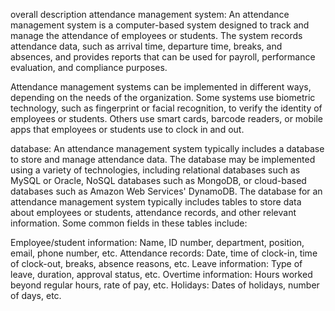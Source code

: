 overall description attendance management system:
An attendance management system is a computer-based system designed to track and manage the attendance of employees or students. The system records attendance data, such as arrival time, departure time, breaks, and absences, and provides reports that can be used for payroll, performance evaluation, and compliance purposes.

Attendance management systems can be implemented in different ways, depending on the needs of the organization. Some systems use biometric technology, such as fingerprint or facial recognition, to verify the identity of employees or students. Others use smart cards, barcode readers, or mobile apps that employees or students use to clock in and out.

database:
An attendance management system typically includes a database to store and manage attendance data. The database may be implemented using a variety of technologies, including relational databases such as MySQL or Oracle, NoSQL databases such as MongoDB, or cloud-based databases such as Amazon Web Services' DynamoDB.
The database for an attendance management system typically includes tables to store data about employees or students, attendance records, and other relevant information. Some common fields in these tables include:

Employee/student information: Name, ID number, department, position, email, phone number, etc.
Attendance records: Date, time of clock-in, time of clock-out, breaks, absence reasons, etc.
Leave information: Type of leave, duration, approval status, etc.
Overtime information: Hours worked beyond regular hours, rate of pay, etc.
Holidays: Dates of holidays, number of days, etc.
